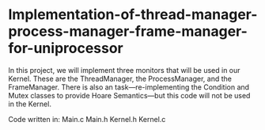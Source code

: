 # Implementation-of-thread-manager-process-manager-frame-manager-for-uniprocessor

In this project, we will implement three monitors that will be used in our Kernel. These are the ThreadManager, the ProcessManager, and the FrameManager. 
There is also an task—re-implementing the Condition and Mutex classes to provide Hoare Semantics—but this code will not be used in the Kernel.

Code written in:
Main.c
Main.h
Kernel.h
Kernel.c

